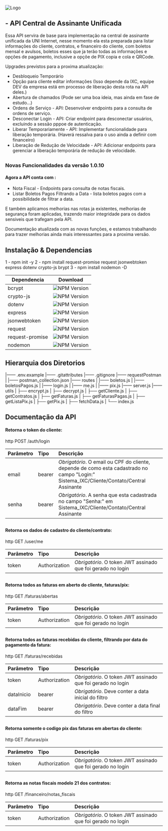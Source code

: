 ![Logo](https://lh3.googleusercontent.com/p/AF1QipNeh3TtjOzTz7CU1OiOTvM6NQ-TKjjf7CYGfr3P=s280-w280-h150)

## - API Central de Assinante Unificada

Essa API servira de base para implementação na central de assinante unificada da UNI Internet, nesse momento ela esta preparada para listar informações do cliente, contratos, e financeiro do cliente, com boletos mensal e avulsos, boletos esses que ja terão todas as informações e opções de pagamento, inclusive a opçõe de PIX copia e cola e QRCode.

Upgrades previstos para a proxima atualização:

- Desbloqueio Temporário
- Opção para cliente editar informações (Isso depende da IXC, equipe DEV da empresa está em processo de liberação desta rota na API deles.)
- Abertura de chamados (Pode ser uma boa ideia, mas ainda em fase de estudo...)
- Ordens de Serviço - API: Desenvolver endpoints para a consulta de ordens de serviço.
- Desconectar Login - API: Criar endpoint para desconectar usuários, excluindo a sessão pppoe de autenticação.
- Liberar Temporariamente - API: Implementar funcionalidade para liberação temporária. (Haverá ressalva para o uso ainda a definir com financeiro)
- Liberação de Redução de Velocidade - API: Adicionar endpoints para gerenciar a liberação temporária de redução de velocidade.

## 

### Novas Funcionalidades da versão 1.0.10

#### Agora a API conta com :
- Nota Fiscal - Endpoints para consulta de notas fiscais.
- Listar Boletos Pagos Filtrando a Data - lista boletos pagos com a possibilidade de filtrar a data.

E também aplicamos melhorias nas rotas ja existentes, melhorias de segurança foram aplicadas, trazendo maior integridade para os dados sensiveis que trafegam pela API.

Documentação atualizada com as novas funções, e estamos trabalhando para trazer melhorias ainda mais interessantes para a proxima versão.




## Instalação & Dependencias


1 - npm init -y
2 - npm install request-promise request jsonwebtoken express dotenv crypto-js brypt
3 - npm install nodemon -D


| Dependencia      | Download                                                     |
| --------------- | ------------------------------------------------------------ |
| bcrypt          | ![NPM Version](https://img.shields.io/npm/v/bcrypt)          |
| crypto-js       | ![NPM Version](https://img.shields.io/npm/v/crypto-js)       |
| dotenv          | ![NPM Version](https://img.shields.io/npm/v/dotenv)          |
| express         | ![NPM Version](https://img.shields.io/npm/v/express)         |
| jsonwebtoken    | ![NPM Version](https://img.shields.io/npm/v/jsonwebtoken)    |
| request         | ![NPM Version](https://img.shields.io/npm/v/request)         |
| request-promise | ![NPM Version](https://img.shields.io/npm/v/request-promise) |
| nodemon         | ![NPM Version](https://img.shields.io/npm/v/nodemon)         |

## 

## Hierarquia dos Diretorios


|—— .env.example
|—— .gitattributes
|—— .gitignore
|—— requestPostman
|    |—— postman_collection.json
|—— routes
|    |—— boletos.js
|    |—— boletosPagos.js
|    |—— login.js
|    |—— me.js
|    |—— pix.js
|—— server.js
|—— utils
|   ├── encrypt.js
|   ├── decrypt.js
|   ├── getCliente.js
|   ├── getContratos.js
|   ├── getFaturas.js
|   ├── getFaturasPagas.js
|   ├── getListaPix.js
|   ├── getPix.js
|   ├── fetchData.js
|   └── index.js


## Documentação da API

#### Retorna o token do cliente:

http
  POST /auth/login


| Parâmetro | Tipo     | Descrição                                                                                                                                   |
| :-------- | :------- | :------------------------------------------------------------------------------------------------------------------------------------------ |
| email   | bearer | *Obrigatório*. O email ou CPF do cliente, depende de como esta cadastrado no campo "Login:" Sistema_IXC/Cliente/Contato/Central Assinante |
| senha   | bearer | *Obrigatório*. A senha que esta cadastrada no campo "Senha:" em Sistema_IXC/Cliente/Contato/Central Assinante                             |

## 

#### Retorna os dados de cadastro do cliente/contrato:

http
  GET /user/me


| Parâmetro | Tipo            | Descrição                                                     |
| :-------- | :-------------- | :------------------------------------------------------------ |
| token   | Authorization | *Obrigatório*. O token JWT assinado que foi gerado no login |

## 

#### Retorna todos as faturas em aberto do cliente, faturas/pix:

http
  GET /faturas/abertas


| Parâmetro | Tipo            | Descrição                                                     |
| :-------- | :-------------- | :------------------------------------------------------------ |
| token   | Authorization | *Obrigatório*. O token JWT assinado que foi gerado no login |

## 

#### Retorna todos as faturas recebidas do cliente, filtrando por data do pagamento da fatura:

http
  GET /faturas/recebidas


| Parâmetro    | Tipo            | Descrição                                                     |
| :----------- | :-------------- | :------------------------------------------------------------ |
| token      | Authorization | *Obrigatório*. O token JWT assinado que foi gerado no login |
| dataInicio | bearer        | *Obrigatório*. Deve conter a data inicial do filtro         |
| dataFim    | bearer        | *Obrigatório*. Deve conter a data final do filtro           |

## 

#### Retorna somente o codigo pix das faturas em abertas do cliente:

http
  GET /faturas/pix


| Parâmetro | Tipo            | Descrição                                                     |
| :-------- | :-------------- | :------------------------------------------------------------ |
| token   | Authorization | *Obrigatório*. O token JWT assinado que foi gerado no login |

## 

#### Retorna as notas fiscais modelo 21 dos contratos:

http
  GET /financeiro/notas_fiscais


| Parâmetro | Tipo            | Descrição                                                     |
| :-------- | :-------------- | :------------------------------------------------------------ |
| token   | Authorization | *Obrigatório*. O token JWT assinado que foi gerado no login |

##
